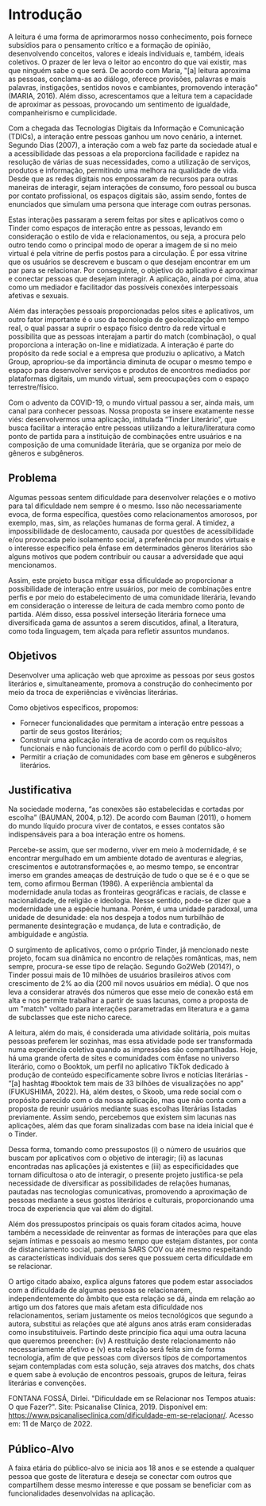 # Introdução

A leitura é uma forma de aprimorarmos nosso conhecimento, pois fornece subsídios para o pensamento crítico e a formação de opinião, desenvolvendo conceitos, valores e ideais individuais e, também, ideais coletivos. O prazer de ler leva o leitor ao encontro do que vai existir, mas que ninguém sabe o que será. De acordo com Maria, "[a] leitura aproxima as pessoas, conclama-as ao diálogo, oferece provisões, palavras e mais palavras, instigações, sentidos novos e cambiantes, promovendo interação" (MARIA, 2016). Além disso, acrescentamos que a leitura tem a capacidade de aproximar as pessoas, provocando um sentimento de igualdade, companheirismo e cumplicidade. 

Com a chegada das Tecnologias Digitais da Informação e Comunicação (TDICs), a interação entre pessoas ganhou um novo cenário, a internet. Segundo Dias (2007), a interação com a web faz parte da sociedade atual e a acessibilidade das pessoas a ela proporciona facilidade e rapidez na resolução de várias de suas necessidades, como a utilização de serviços, produtos e informação, permitindo uma melhora na qualidade de vida. Desde que as redes digitais nos empossaram de recursos para outras maneiras de interagir, sejam interações de consumo, foro pessoal ou busca por contato profissional, os espaços digitais são, assim sendo, fontes de enunciados que simulam uma persona que interage com outras personas.  

Estas interações passaram a serem feitas por sites e aplicativos como o Tinder como espaços de interação entre as pessoas, levando em consideração o estilo de vida e relacionamentos, ou seja, a procura pelo outro tendo como o principal modo de operar a imagem de si no meio virtual é pela vitrine de perfis postos para a circulação. É por essa vitrine que os usuários se descrevem e buscam o que desejam encontrar em um par para se relacionar. Por conseguinte, o objetivo do aplicativo é aproximar e conectar pessoas que desejam interagir. A aplicação, ainda por cima, atua como um mediador e facilitador das possíveis conexões interpessoais afetivas e sexuais. 
 
Além das interações pessoais proporcionadas pelos sites e aplicativos, um outro fator importante é o uso da tecnologia de geolocalização em tempo real, o qual passar a suprir o espaço físico dentro da rede virtual e possibilita que as pessoas interajam a partir do match (combinação), o qual proporciona a interação on-line e midiatizada. A interação é parte do propósito da rede social e a empresa que produziu o aplicativo, a Match Group, apropriou-se da importância diminuta de ocupar o mesmo tempo e espaço para desenvolver serviços e produtos de encontros mediados por plataformas digitais, um mundo virtual, sem preocupações com o espaço terrestre/físico. 

Com o advento da COVID-19, o mundo virtual passou a ser, ainda mais, um canal para conhecer pessoas. Nossa proposta se insere exatamente nesse viés: desenvolvermos uma aplicação, intitulada “Tinder Literário”, que busca facilitar a interação entre pessoas utilizando a leitura/literatura como ponto de partida para a instituição de combinações entre usuários e na composição de uma comunidade literária, que se organiza por meio de gêneros e subgêneros. 

## Problema
Algumas pessoas sentem dificuldade para desenvolver relações e o motivo para tal dificuldade nem sempre é o mesmo. Isso não necessariamente evoca, de forma específica, questões como relacionamentos amorosos, por exemplo, mas, sim, as relações humanas de forma geral. A timidez, a impossibilidade de deslocamento, causada por questões de acessibilidade e/ou provocada pelo isolamento social, a preferência por mundos virtuais e o interesse específico pela ênfase em determinados gêneros literários são alguns motivos que podem contribuir ou causar a adversidade que aqui mencionamos. 

Assim, este projeto busca mitigar essa dificuldade ao proporcionar a possibilidade de interação entre usuários, por meio de combinações entre perfis e por meio do estabelecimento de uma comunidade literária, levando em consideração o interesse de leitura de cada membro como ponto de partida. Além disso, essa possível interseção literária fornece uma diversificada gama de assuntos a serem discutidos, afinal, a literatura, como toda linguagem, tem alçada para refletir assuntos mundanos. 

## Objetivos

Desenvolver uma aplicação web que aproxime as pessoas por seus gostos literários e, simultaneamente, promova a construção do conhecimento por meio da troca de experiências e vivências literárias. 

Como objetivos específicos, propomos: 

- Fornecer funcionalidades que permitam a interação entre pessoas a partir de seus gostos literários; 
- Construir uma aplicação interativa de acordo com os requisitos funcionais e não funcionais de acordo com o perfil do público-alvo; 
- Permitir a criação de comunidades com base em gêneros e subgêneros literários. 
 
## Justificativa

Na sociedade moderna, “as conexões são estabelecidas e cortadas por escolha” (BAUMAN, 2004, p.12). 
De acordo com Bauman (2011), o homem do mundo líquido procura viver de contatos, e esses contatos são indispensáveis para a boa interação entre os homens. 

Percebe-se assim, que ser moderno, viver em meio à modernidade, é se encontrar mergulhado em um ambiente dotado de aventuras e alegrias, crescimentos e autotransformações e, ao mesmo tempo, se encontrar imerso em grandes ameaças de destruição de tudo o que se é e o que se tem, como afirmou Berman (1986). A experiência ambiental da modernidade anula todas as fronteiras geográficas e raciais, de classe e nacionalidade, de religião e ideologia. Nesse sentido, pode-se dizer que a modernidade une a espécie humana. Porém, é uma unidade paradoxal, uma unidade de desunidade: ela nos despeja a todos num turbilhão de permanente desintegração e mudança, de luta e contradição, de ambiguidade e angústia.  

O surgimento de aplicativos, como o próprio Tinder, já mencionado neste projeto, focam sua dinâmica no encontro de relações românticas, mas, nem sempre, procura-se esse tipo de relação. Segundo Go2Web (2014?), o Tinder possui mais de 10 milhões de usuários brasileiros ativos com crescimento de 2% ao dia (200 mil novos usuários em média). O que nos leva a considerar através dos números que esse meio de conexão está em alta e nos permite trabalhar a partir de suas lacunas, como a proposta de um "match" voltado para interações parametradas em literatura e a gama de subclasses que este nicho carece. 

A leitura, além do mais, é considerada uma atividade solitária, pois muitas pessoas preferem ler sozinhas, mas essa atividade pode ser transformada numa experiência coletiva quando as impressões são compartilhadas. 
Hoje, há uma grande oferta de sites e comunidades com ênfase no universo literário, como o Booktok, um perfil no aplicativo TikTok dedicado à produção de conteúdo especificamente sobre livros e notícias literárias - “[a] hashtag #booktok tem mais de 33 bilhões de visualizações no app” (FUKUSHIMA, 2022). Há, além destes, o Skoob, uma rede social com o propósito parecido com o da nossa aplicação, mas que não conta com a proposta de reunir usuários mediante suas escolhas literárias listadas previamente. Assim sendo, percebemos que existem sim lacunas nas aplicações, além das que foram sinalizadas com base na ideia inicial que é o Tinder. 

Dessa forma, tomando como pressupostos (i) o número de usuários que buscam por aplicativos com o objetivo de interagir; (ii) as lacunas encontradas nas aplicações já existentes e (iii) as especificidades que tornam dificultosa o ato de interagir, o presente projeto justifica-se pela necessidade de diversificar as possibilidades de relações humanas, pautadas nas tecnologias comunicativas, promovendo a aproximação de pessoas mediante a seus gostos literários e culturais, proporcionando uma troca de experiencia que vai além do digital. 

Além dos pressupostos principais os quais foram citados acima, houve também a necessidade de reinventar as formas de interações para que elas sejam íntimas e pessoais ao mesmo tempo que estejam distantes, por conta de distanciamento social, pandemia SARS COV ou até mesmo respeitando as características indivíduais dos seres que possuem certa dificuldade em se relacionar.

O artigo citado abaixo, explica alguns fatores que podem estar associados com a dificuldade de algumas pessoas se relacionarem, independentemente do âmbito que esta relação se dá, ainda em relação ao artigo um dos fatores que mais afetam esta dificuldade nos relacionamentos, seriam justamente os meios tecnológicos que segundo a autora, substitui as relações que até alguns anos atrás eram consideradas como insubstituiveis. 
Partindo deste princípio fica aqui uma outra lacuna que queremos preencher: (iv) A restituição deste relacionamento não necessariamente afetivo e (v) esta relação será feita sim de forma tecnologia, afim de que pessoas com diversos tipos de comportamentos sejam contempladas com esta solução, seja atraves dos matchs, dos chats e quem sabe à evolução de encontros pessoais, grupos de leitura, feiras literárias e convenções.

FONTANA FOSSÁ, Dirlei. "Dificuldade em se Relacionar nos Tempos atuais: O que Fazer?". Site: Psicanalise Clínica, 2019. Disponível em: https://www.psicanaliseclinica.com/dificuldade-em-se-relacionar/. Acesso em: 11 de Março de 2022.

## Público-Alvo

A faixa etária do público-alvo se inicia aos 18 anos e se estende a qualquer pessoa que goste de literatura e deseja se conectar com outros que compartilhem desse mesmo interesse e que possam se beneficiar com as funcionalidades desenvolvidas na aplicação.
